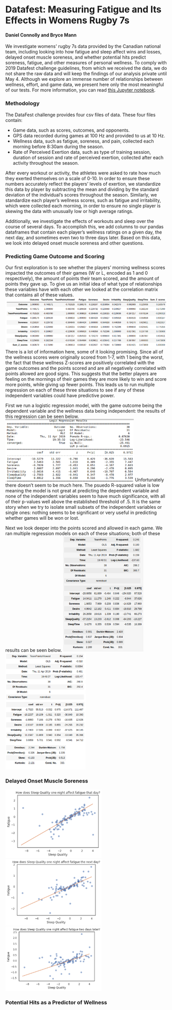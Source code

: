 # Datafest: Measuring Fatigue and Its Effects in Womens Rugby 7s
#### Daniel Connolly and Bryce Mann

We investigate womens' rugby 7s data provided by the Canadian national team, including looking into how fatigue and sleep affect wins and losses, delayed onset muscle soreness, and whether potential hits predict soreness, fatigue, and other measures of personal wellness. To comply with 2019 Datafest challenge guidelines, from which we received the data, we do not share the raw data and will keep the findings of our analysis private until May 4. Although we explore an immense number of relationships between wellness, effort, and game data, we present here only the most meaningful of our tests. For more information, you can read [this Jupyter notebook](proposal2.md).


### Methodology
The DataFest challenge provides four csv files of data. These four files contain:
* Game data, such as scores, outcomes, and opponents.
* GPS data recorded during games at 100 Hz and provided to us at 10 Hz.
* Wellness data, such as fatigue, soreness, and pain, collected each morning before 8:30am during the season.
* Rate of Perceived Exertion data, such as type of training session, duration of session and rate of perceived exertion, collected after each activity throughout the season.

After every workout or activity, the athletes were asked to rate how much they exerted themselves on a scale of 0-10. In order to ensure these numbers accurately reflect the players’ levels of exertion, we standardize this data by player by subtracting the mean and dividing by the standard deviation of the individual’s scores throughout the season. Similarly, we standardize each player’s wellness scores, such as fatigue and irritability, which were collected each morning, in order to ensure no single player is skewing the data with unusually low or high average ratings.

Additionally, we investigate the effects of workouts and sleep over the course of several days. To accomplish this, we add columns to our pandas dataframes that contain each player’s wellness ratings on a given day, the next day, and sometimes even two to three days later. Based on this data, we look into delayed onset muscle soreness and other questions.


### Predicting Game Outcome and Scoring
Our first exploration is to see whether the players’ morning wellness scores impacted the outcomes of their games (W or L, encoded as 1 and 0 respectively), the amount of points their team scored, and the amount of points they gave up. To give us an initial idea of what type of relationships these variables have with each other we looked at the correlation matrix that contains all of these values.
<img src="plots/game_corr.png" width="600">
There is a lot of information here, some of it looking promising. Since all of the wellness scores were originally scored from 1-7, with 1 being the worst, the fact that these wellness Z-scores are positively correlated with the game outcomes and the points scored and are all negatively correlated with points allowed are good signs. This suggests that the better players are feeling on the mornings of their games they are more likely to win and score more points, while giving up fewer points. This leads us to run multiple regression on each of these three situations to see if any of these independent variables could have predictive power.

First we run a logistic regression model, with the game outcome being the dependent variable and the wellness data being independent: the results of this regression can be seen below.
<img src="plots/outcome.png" width="400">
Unfortunately there doesn’t seem to be much here. The psuedo R-squared value is low meaning the model is not great at predicting the dependent variable and none of the independent variables seem to have much significance, with all of their p-values well above the established threshold of .5. It is the same story when we try to isolate small subsets of the independent variables or single ones: nothing seems to be significant or very useful in predicting whether games will be won or lost.

Next we look deeper into the points scored and allowed in each game. We ran multiple regression models on each of these situations; both of these results can be seen below.
<img src="plots/offense.png" width="250"> <img src="plots/defense.png" width="250">

### Delayed Onset Muscle Soreness

<img src="plots/sleepFat.png" width="300"> <img src="plots/sleepFatNext.png" width="300"> <img src="plots/sleepFatTwo.png" width="300">

### Potential Hits as a Predictor of Wellness
